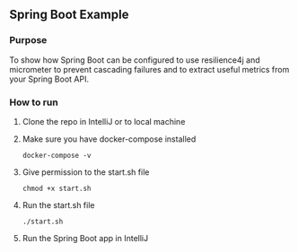## Spring Boot Example

### Purpose
<p>
To show how Spring Boot can be configured to use
resilience4j and micrometer to prevent
cascading failures and to extract useful metrics from your Spring Boot API.
</p>

### How to run

1. Clone the repo in IntelliJ or to local machine 
2. Make sure you have docker-compose installed

    ```docker-compose -v```

3. Give permission to the start.sh file

    ```chmod +x start.sh```
4. Run the start.sh file

    ```./start.sh```
5. Run the Spring Boot app in IntelliJ